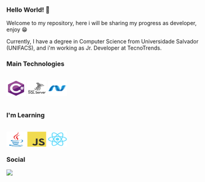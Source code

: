 ### Hello World! 👋

Welcome to my repository, here i will be sharing my progress as developer, enjoy :grin:

Currently, I have a degree in Computer Science from Universidade Salvador (UNIFACS), and i'm working as Jr. Developer at TecnoTrends. 

### Main Technologies
<div style="display: inline_block"><br>
  <img align="center"  height="40" width="50" src="https://raw.githubusercontent.com/devicons/devicon/master/icons/csharp/csharp-original.svg">
  <img align="center"  height="40" width="50" src="https://raw.githubusercontent.com/devicons/devicon/master/icons/microsoftsqlserver/microsoftsqlserver-plain-wordmark.svg">
  <img align="center"  height="40" width="50" src="https://raw.githubusercontent.com/devicons/devicon/master/icons/dot-net/dot-net-original.svg">
</div>
<br>

### I'm Learning  

<div style="display: inline_block"><br>
  <img align="center"  height="40" width="50" src="https://raw.githubusercontent.com/devicons/devicon/master/icons/java/java-original.svg">
  <img align="center"  height="40" width="50" src="https://raw.githubusercontent.com/devicons/devicon/master/icons/javascript/javascript-original.svg">
  <img align="center"  height="40" width="50" src="https://raw.githubusercontent.com/devicons/devicon/master/icons/react/react-original.svg">
</div>

### Social
<div> 
  <a href="https://www.linkedin.com/in/jeanlucasfreire/" target="_blank"><img src="https://img.shields.io/badge/-LinkedIn-%230077B5?style=for-the-badge&logo=linkedin&logoColor=white" target="_blank"></a>
</div>


<!--
**JeanLucasDev/JeanLucasDev** is a ✨ _special_ ✨ repository because its `README.md` (this file) appears on your GitHub profile.

Here are some ideas to get you started:

- 🔭 I’m currently working on ...
- 🌱 I’m currently learning ...
- 👯 I’m looking to collaborate on ...
- 🤔 I’m looking for help with ...
- 💬 Ask me about ...
- 📫 How to reach me: ...
- 😄 Pronouns: ...
- ⚡ Fun fact: ...
-->
